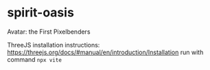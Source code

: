 # spirit-oasis
Avatar: the First Pixelbenders

ThreeJS installation instructions: https://threejs.org/docs/#manual/en/introduction/Installation
run with command `npx vite`
